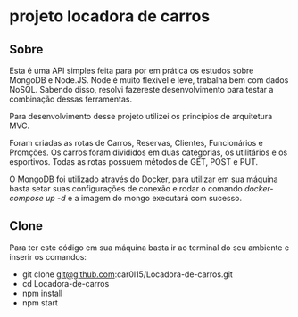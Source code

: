 # projeto locadora de carros

## Sobre

Esta é uma API simples feita para por em prática os estudos sobre MongoDB e Node.JS.
Node é muito flexivel e leve, trabalha bem com dados NoSQL. 
Sabendo disso, resolvi fazereste desenvolvimento para testar a combinação dessas ferramentas.

Para desenvolvimento desse projeto utilizei os princípios de arquitetura MVC.

Foram criadas as rotas de Carros, Reservas, Clientes, Funcionários e Promções. Os 
carros foram divididos em duas categorias, os utilitários e os esportivos. Todas as
rotas possuem métodos de GET, POST e PUT. 

O MongoDB foi utilizado através do Docker, para utilizar em sua máquina basta setar 
suas configurações de conexão e rodar o comando *docker-compose up -d* e a imagem
do mongo executará com sucesso.


## Clone

Para ter este código em sua máquina basta ir ao terminal do seu ambiente e inserir os comandos:

- git clone git@github.com:car0l15/Locadora-de-carros.git
- cd Locadora-de-carros
- npm install
- npm start
